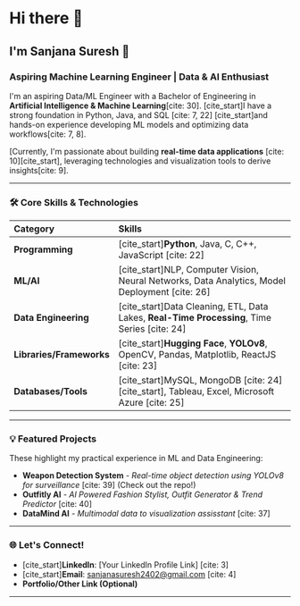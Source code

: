 # Hi there 👋
## I'm Sanjana Suresh 👋

### Aspiring Machine Learning Engineer | Data & AI Enthusiast

I'm an aspiring Data/ML Engineer with a Bachelor of Engineering in **Artificial Intelligence & Machine Learning**[cite: 30]. [cite_start]I have a strong foundation in Python, Java, and SQL [cite: 7, 22] [cite_start]and hands-on experience developing ML models and optimizing data workflows[cite: 7, 8].

[Currently, I'm passionate about building **real-time data applications** [cite: 10][cite_start], leveraging technologies and visualization tools to derive insights[cite: 9].

---

### 🛠️ Core Skills & Technologies

| Category | Skills |
| :--- | :--- |
| **Programming** | [cite_start]**Python**, Java, C, C++, JavaScript [cite: 22] |
| **ML/AI** | [cite_start]NLP, Computer Vision, Neural Networks, Data Analytics, Model Deployment [cite: 26] |
| **Data Engineering** | [cite_start]Data Cleaning, ETL, Data Lakes, **Real-Time Processing**, Time Series [cite: 24] |
| **Libraries/Frameworks** | [cite_start]**Hugging Face**, **YOLOv8**, OpenCV, Pandas, Matplotlib, ReactJS [cite: 23] |
| **Databases/Tools** | [cite_start]MySQL, MongoDB [cite: 24][cite_start], Tableau, Excel, Microsoft Azure [cite: 25] |

---

### 💡 Featured Projects

These highlight my practical experience in ML and Data Engineering:

* **Weapon Detection System** - *Real-time object detection using YOLOv8 for surveillance* [cite: 39] (Check out the repo!)
* **Outfitly AI** - *AI Powered Fashion Stylist, Outfit Generator & Trend Predictor* [cite: 40]
* **DataMind AI** - *Multimodal data to visualization assisstant* [cite: 37]

---

### 🌐 Let's Connect!

* [cite_start]**LinkedIn**: [Your LinkedIn Profile Link] [cite: 3]
* [cite_start]**Email**: sanjanasuresh2402@gmail.com [cite: 4]
* **Portfolio/Other Link (Optional)**

---

<!--
**sanj-242/sanj-242** is a ✨ _special_ ✨ repository because its `README.md` (this file) appears on your GitHub profile.

Here are some ideas to get you started:

- 🔭 I’m currently working on ...
- 🌱 I’m currently learning ...
- 👯 I’m looking to collaborate on ...
- 🤔 I’m looking for help with ...
- 💬 Ask me about ...
- 📫 How to reach me: ...
- 😄 Pronouns: ...
- ⚡ Fun fact: ...
-->
